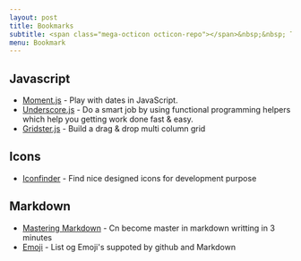 ```yaml
---
layout: post
title: Bookmarks
subtitle: <span class="mega-octicon octicon-repo"></span>&nbsp;&nbsp; Things 'I' liked most
menu: Bookmark
---
```



## Javascript
- [Moment.js](http://momentjs.com/) - Play with dates in JavaScript.
- [Underscore.js](http://underscorejs.org/) - Do a smart job by using functional programming helpers which help you getting work done fast & easy.
- [Gridster.js](http://gridster.net/) - Build a drag & drop multi column grid

## Icons
- [Iconfinder](https://www.iconfinder.com/) - Find nice designed icons for development purpose

## Markdown
- [Mastering Markdown](https://guides.github.com/features/mastering-markdown/) - Cn become master in markdown writting in 3 minutes
- [Emoji](http://www.emoji-cheat-sheet.com/) - List og Emoji's suppoted by github and Markdown
